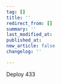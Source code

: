 ```yaml
---
tag: []
title: ''
redirect_from: []
summary: ''
last_modified_at: 
published_at: 
new_article: false
changelog: ''

---
```

Deploy 433